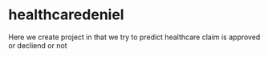 # healthcaredeniel
Here we create project in that we try to predict healthcare claim is approved or decliend or not 
